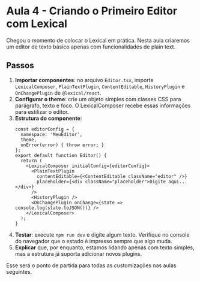 # Aula 4 - Criando o Primeiro Editor com Lexical

Chegou o momento de colocar o Lexical em prática. Nesta aula criaremos um editor de texto básico apenas com funcionalidades de plain text.

## Passos
1. **Importar componentes**: no arquivo `Editor.tsx`, importe `LexicalComposer`, `PlainTextPlugin`, `ContentEditable`, `HistoryPlugin` e `OnChangePlugin` de `@lexical/react`.
2. **Configurar o theme**: crie um objeto simples com classes CSS para parágrafo, texto e foco. O LexicalComposer recebe essas informações para estilizar o editor.
3. **Estrutura do componente**:
   ```tsx
   const editorConfig = {
     namespace: 'MeuEditor',
     theme,
     onError(error) { throw error; }
   };
   export default function Editor() {
     return (
       <LexicalComposer initialConfig={editorConfig}>
         <PlainTextPlugin
           contentEditable={<ContentEditable className="editor" />}
           placeholder={<div className="placeholder">Digite aqui...</div>}
         />
         <HistoryPlugin />
         <OnChangePlugin onChange={state => console.log(state.toJSON())} />
       </LexicalComposer>
     );
   }
   ```
4. **Testar**: execute `npm run dev` e digite algum texto. Verifique no console do navegador que o estado é impresso sempre que algo muda.
5. **Explicar** que, por enquanto, estamos lidando apenas com texto simples, mas a estrutura já suporta adicionar novos plugins.

Esse será o ponto de partida para todas as customizações nas aulas seguintes.
